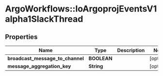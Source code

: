 # ArgoWorkflows::IoArgoprojEventsV1alpha1SlackThread

## Properties
Name | Type | Description | Notes
------------ | ------------- | ------------- | -------------
**broadcast_message_to_channel** | **BOOLEAN** |  | [optional] 
**message_aggregation_key** | **String** |  | [optional] 


